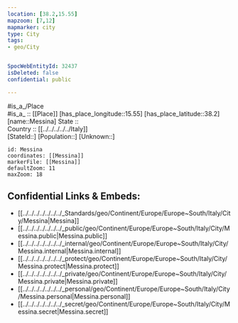 ```yaml
---
location: [38.2,15.55] 
mapzoom: [7,12] 
mapmarker: city 
type: City
tags:
- geo/City


SpocWebEntityId: 32437
isDeleted: false
confidential: public

---
```

#is_a_/Place  
#is_a_ :: [[Place]] 
[has_place_longitude::15.55] 
[has_place_latitude::38.2] 
[name::Messina] 
State ::  
Country :: [[../../../../../Italy]]  
[StateId::] 
[Population::] 
[Unknown::] 


```leaflet
id: Messina
coordinates: [[Messina]] 
markerFile: [[Messina]] 
defaultZoom: 11 
maxZoom: 18
```


## Confidential Links & Embeds: 
- [[../../../../../../../_Standards/geo/Continent/Europe/Europe~South/Italy/City/Messina|Messina]] 
- [[../../../../../../../_public/geo/Continent/Europe/Europe~South/Italy/City/Messina.public|Messina.public]] 
- [[../../../../../../../_internal/geo/Continent/Europe/Europe~South/Italy/City/Messina.internal|Messina.internal]] 
- [[../../../../../../../_protect/geo/Continent/Europe/Europe~South/Italy/City/Messina.protect|Messina.protect]] 
- [[../../../../../../../_private/geo/Continent/Europe/Europe~South/Italy/City/Messina.private|Messina.private]] 
- [[../../../../../../../_personal/geo/Continent/Europe/Europe~South/Italy/City/Messina.personal|Messina.personal]] 
- [[../../../../../../../_secret/geo/Continent/Europe/Europe~South/Italy/City/Messina.secret|Messina.secret]] 
